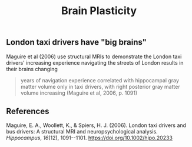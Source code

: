 ﻿---
backlinks:
- title: Learning
  url: /memex/sense/Learning/learning.html
- title: Leet speak reading
  url: /memex/sense/Teaching/Mathematics/leet-speak-reading.html
tags: learning, plasticity, brain-plasticity
title: Brain Plasticity
type: note
---
## London taxi drivers have "big brains"

Maguire et al (2006) use structural MRIs to demonstrate the London taxi drivers' increasing experience navigating the streets of London results in their brains changing 

> years of navigation experience correlated with hippocampal gray matter volume only in taxi drivers, with right posterior gray matter volume increasing (Maguire et al, 2006, p. 1091)

## References

Maguire, E. A., Woollett, K., & Spiers, H. J. (2006). London taxi drivers and bus drivers: A structural MRI and neuropsychological analysis. *Hippocampus*, *16*(12), 1091--1101. <https://doi.org/10.1002/hipo.20233>